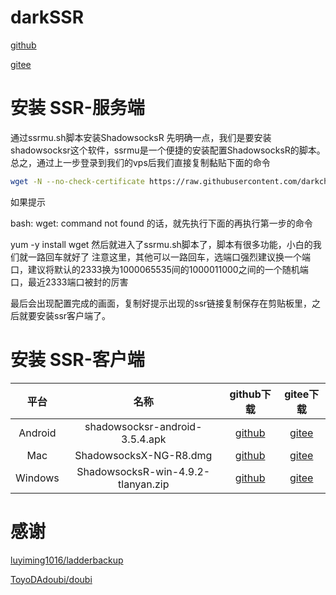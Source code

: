 # darkSSR

[github](https://github.com/darkchats/darkSSR)

[gitee](https://gitee.com/notechats/darkSSR)


# 安装 SSR-服务端
通过ssrmu.sh脚本安装ShadowsocksR
先明确一点，我们是要安装shadowsocksr这个软件，ssrmu是一个便捷的安装配置ShadowsocksR的脚本。总之，通过上一步登录到我们的vps后我们直接复制黏贴下面的命令

``` bash
wget -N --no-check-certificate https://raw.githubusercontent.com/darkchats/darkSSR/master/darkssr/server/ssrmu.sh && chmod +x ssrmu.sh && bash ssrmu.sh
```

如果提示

bash: wget: command not found
的话，就先执行下面的再执行第一步的命令

yum -y install wget
然后就进入了ssrmu.sh脚本了，脚本有很多功能，小白的我们就一路回车就好了 注意这里，其他可以一路回车，选端口强烈建议换一个端口，建议将默认的2333换为1000065535间的1000011000之间的一个随机端口，最近2333端口被封的厉害

最后会出现配置完成的画面，复制好提示出现的ssr链接复制保存在剪贴板里，之后就要安装ssr客户端了。


# 安装 SSR-客户端

|平台|名称|github下载|gitee下载|
|:-:|:-:|:-:|:-:|
|Android|shadowsocksr-android-3.5.4.apk|[github](https://raw.githubusercontent.com/darkchats/darkSSR/master/darkssr/client/shadowsocksr-android-3.5.4.apk)|[gitee](https://gitee.com/notechats/darkSSR/raw/master/darkssr/client/shadowsocksr-android-3.5.4.apk)|
|Mac|ShadowsocksX-NG-R8.dmg|[github](https://raw.githubusercontent.com/darkchats/darkSSR/master/darkssr/client/ShadowsocksX-NG-R8.dmg)|[gitee](https://gitee.com/notechats/darkSSR/raw/master/darkssr/client/ShadowsocksX-NG-R8.dmg)|
|Windows|ShadowsocksR-win-4.9.2-tlanyan.zip|[github](https://raw.githubusercontent.com/darkchats/darkSSR/master/darkssr/client/ShadowsocksR-win-4.9.2-tlanyan.zip)|[gitee](https://gitee.com/notechats/darkSSR/raw/master/darkssr/client/ShadowsocksR-win-4.9.2-tlanyan.zip)|


# 感谢

[luyiming1016/ladderbackup](https://github.com/luyiming1016/ladderbackup)

[ToyoDAdoubi/doubi](https://github.com/ToyoDAdoubi/doubi)